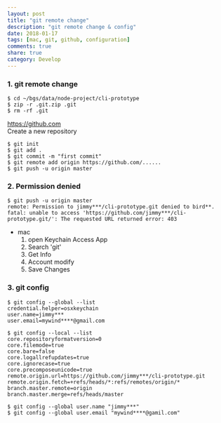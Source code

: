 ```yaml
---
layout: post
title: "git remote change"
description: "git remote change & config"
date: 2018-01-17
tags: [mac, git, github, configuration]
comments: true
share: true
category: Develop
---
```

### 1. git remote change
```
$ cd ~/bgs/data/node-project/cli-prototype
$ zip -r .git.zip .git
$ rm -rf .git
```
https://github.com  
Create a new repository
```
$ git init
$ git add .
$ git commit -m "first commit"
$ git remote add origin https://github.com/......
$ git push -u origin master
```

### 2. Permission denied
```
$ git push -u origin master
remote: Permission to jimmy***/cli-prototype.git denied to bird**.
fatal: unable to access 'https://github.com/jimmy***/cli-prototype.git/': The requested URL returned error: 403
```
- mac
    1. open Keychain Access App
    2. Search 'git'
    3. Get Info
    4. Account modify
    5. Save Changes

### 3. git config
```
$ git config --global --list
credential.helper=osxkeychain
user.name=jimmy***
user.email=mywind****@gmail.com

$ git config --local --list
core.repositoryformatversion=0
core.filemode=true
core.bare=false
core.logallrefupdates=true
core.ignorecase=true
core.precomposeunicode=true
remote.origin.url=https://github.com/jimmy***/cli-prototype.git
remote.origin.fetch=+refs/heads/*:refs/remotes/origin/*
branch.master.remote=origin
branch.master.merge=refs/heads/master
```
```
$ git config --global user.name "jimmy***"
$ git config --global user.email "mywind****@gamil.com"
```

